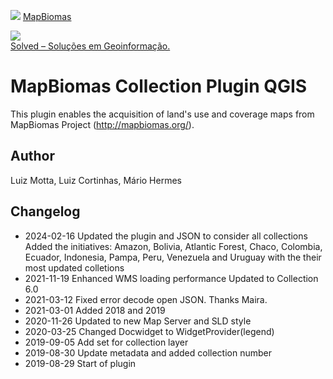 <!-- mapbiomas-->
[mapbiomas_logo]: https://k6f2r3a6.stackpathcdn.com/wp-content/uploads/2018/04/C%C3%B3pia-de-mapbiomas_IV%C6%92_a-01.png

![][mapbiomas_logo]
[MapBiomas](http://mapbiomas.org/)

<!-- Solved logo -->
[solved_logo]: https://solved.eco.br/wp-content/uploads/2017/10/LOGO-e1508272263303.png

![][solved_logo]  
[ Solved – Soluções em Geoinformação.](https://solved.eco.br/)


# MapBiomas Collection Plugin QGIS

This plugin enables the acquisition of land's use and coverage maps from MapBiomas Project (http://mapbiomas.org/).

## Author
Luiz Motta, Luiz Cortinhas, Mário Hermes


## Changelog
- 2024-02-16
Updated the plugin and JSON to consider all collections  
Added the initiatives: Amazon, Bolivia, Atlantic Forest, Chaco, Colombia, Ecuador, Indonesia, Pampa, Peru, Venezuela and Uruguay with the their most updated colletions
- 2021-11-19
Enhanced WMS loading performance
Updated to Collection 6.0
- 2021-03-12
Fixed error decode open JSON. Thanks Maira.
- 2021-03-01
Added 2018 and 2019
- 2020-11-26
Updated to new Map Server and SLD style
- 2020-03-25
Changed Docwidget to WidgetProvider(legend)
- 2019-09-05
Add set for collection layer
- 2019-08-30
Update metadata and added collection number
- 2019-08-29
Start of plugin
